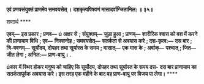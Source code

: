 **एवं प्रणवसंयुक्तं प्राणमेव समवयसेत् ।** **दशकृत्वषिषवणं मासादर्वाग्जितानिल: ॥ ३५॥** 

शब्दार्थ **** 

**एवम्—** **इस प्रकार** **; प्रणव—** **ú अक्षर से** **; संयुक्तम्—** **जुड़ा हुआ** **; प्राणम्—** **शारीरिक श्वास को वश में करने की प्राणायाम** **विधि** **; एव—** **निस्सन्देह** **; समवयसेत्—** **सतर्कता से अवयास करे** **; दश-कृत्व:—** **दस बार** **; त्रि-षवणम्—** **सूर्योदय, दोपहर तथा** **सूर्यास्त के समय** **; मासात्—** **एक मास के** **; अर्वाक्—** **पश्चात्** **; जित—** **जीत लेगा** **; अनिल:—** **प्राण-वायु।** **.** 

**úकार में स्थिर होकर मनुष्य को चाहिए कि सूर्योदय, दोपहर तथा सूर्यास्त के समय दस-** **दस बार प्राणायाम का सतर्कतापूर्वक अवयास करे। इस तरह एक महीने के बाद वह प्राण-वायु** **पर विजय पा लेगा।** **** 